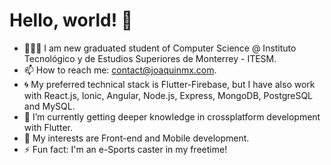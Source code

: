 <!--
**JoaquinMX/JoaquinMX** is a ✨ _special_ ✨ repository because its `README.md` (this file) appears on your GitHub profile.

Here are some ideas to get you started:

- 🔭 I’m currently working on ...
- 🌱 I’m currently learning ...
- 👯 I’m looking to collaborate on ...
- 🤔 I’m looking for help with ...
- 💬 Ask me about ...
- 📫 How to reach me: ...
- 😄 Pronouns: ...
- ⚡ Fun fact: ...
-->

# Hello, world! 👋

- 👨🏽‍💻 I am new graduated student of Computer Science @ Instituto Tecnológico y de Estudios Superiores de Monterrey - ITESM.
- 📫 How to reach me: contact@joaquinmx.com.
- 🌀 My preferred technical stack is Flutter-Firebase, but I have also work with React.js, Ionic, Angular, Node.js, Express, MongoDB, PostgreSQL and MySQL.
- 🌱 I’m currently getting deeper knowledge in crossplatform development with Flutter.
- 🦆 My interests are Front-end and Mobile development.
- ⚡ Fun fact: I'm an e-Sports caster in my freetime!
